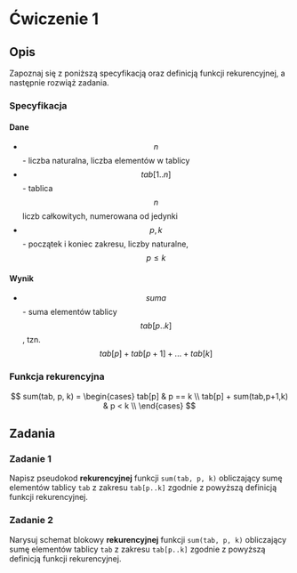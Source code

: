 # Ćwiczenie 1

## Opis

Zapoznaj się z poniższą specyfikacją oraz definicją funkcji rekurencyjnej, a następnie rozwiąż zadania.

### Specyfikacja

#### Dane

* $$n$$ - liczba naturalna, liczba elementów w tablicy
* $$tab[1..n]$$ - tablica $$n$$ liczb całkowitych, numerowana od jedynki
* $$p, k$$ - początek i koniec zakresu, liczby naturalne, $$p \leq k$$

#### Wynik

* $$suma$$ - suma elementów tablicy $$tab[p..k]$$, tzn. $$tab[p]+tab[p+1]+...+tab[k]$$ 

### Funkcja rekurencyjna

$$
sum(tab, p, k) =  \begin{cases} 
      tab[p] & p == k \\
      tab[p] + sum(tab,p+1,k) & p < k \\
   \end{cases}
$$

## Zadania

### Zadanie 1

Napisz pseudokod **rekurencyjnej** funkcji `sum(tab, p, k)` obliczający sumę elementów tablicy `tab` z zakresu `tab[p..k]` zgodnie z powyższą definicją funkcji rekurencyjnej.

### Zadanie 2

Narysuj schemat blokowy **rekurencyjnej** funkcji `sum(tab, p, k)` obliczający sumę elementów tablicy `tab` z zakresu `tab[p..k]` zgodnie z powyższą definicją funkcji rekurencyjnej.
